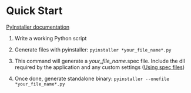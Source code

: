 # Quick Start

[PyInstaller documentation](#https://pyinstaller.org/en/stable/#using-pyinstaller)

1. Write a working Python script

2. Generate files with pyinstaller:
`pyinstaller *your_file_name*.py`

3. This command will generate a *your_file_name*.spec file. Include the dll required by the application and any custom settings ([Using spec files](#https://pyinstaller.org/en/stable/#using-spec-files))

4. Once done, generate standalone binary:
`pyinstaller --onefile *your_file_name*.py`
